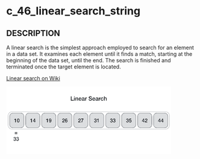 # c_46_linear_search_string

## DESCRIPTION

A linear search is the simplest approach employed to search for an element in a data set. It examines each element until it finds a match, starting at the beginning of the data set, until the end. The search is finished and terminated once the target element is located.

[Linear search on Wiki](https://en.wikipedia.org/wiki/Linear_search)

![Linear search gif](./image/linear_search.gif)
